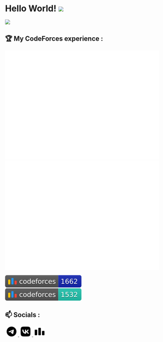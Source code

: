 # Hello World! <img src="https://media.giphy.com/media/hvRJCLFzcasrR4ia7z/giphy.gif" width="30px"/>

<picture>
  <srcset="https://github-readme-stats.vercel.app/api?username=chu65536&show_icons=true&hide_border=true&theme=tokyonight" source media="(prefers-color-scheme: dark)">
  <img src="https://githubreadmestats.vercel.app/apiusername=chu65536&show_icons=true&hide_border=true&theme=buefy">
</picture>



## :trophy: My CodeForces experience :

![](https://raw.githubusercontent.com/chu65536/cf-stats/main/output/light_card.svg#gh-dark-mode-only)
![](https://raw.githubusercontent.com/chu65536/cf-stats/main/output/light_card.svg#gh-light-mode-only)

![](https://raw.githubusercontent.com/chu65536/cf-stats/main/output/max_rating.svg)
![](https://raw.githubusercontent.com/chu65536/cf-stats/main/output/rating.svg)


## :mailbox: Socials : 

<!--Telegram-->
<a href="https://t.me/chu65536">
 <picture>
  <source srcset="icons/telegram.dark.png" media="(prefers-color-scheme: dark)">
  <img src="icons/telegram.png" width="32px" height="32px" hspace="5px">
 </picture>
</a>

<!--VK-->
<a href="https://vk.com/chu65536">
 <picture>
  <source srcset="icons/vk.dark.png" media="(prefers-color-scheme: dark)">
  <img src="icons/vk.png" width="32px" height="32px" hspace="5px">
 </picture>
</a>

<!--CodeForces-->
<a href="https://codeforces.com/profile/chu65536">
 <picture>
  <source srcset="icons/codeforces.dark.png" media="(prefers-color-scheme: dark)">
  <img src="icons/codeforces.png" width="32px" height="32px" hspace="5px">
 </picture>
</a>

